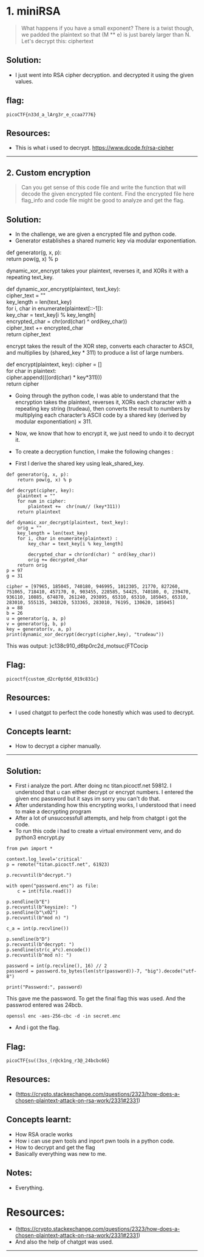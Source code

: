 # 1. miniRSA
> What happens if you have a small exponent? There is a twist though, we padded the plaintext so that (M ** e) is just barely larger than N. Let's decrypt this: ciphertext

## Solution: 
- I just went into RSA cipher decryption. and decrypted it using the given values.

## flag: 
```
picoCTF{n33d_a_lArg3r_e_ccaa7776}
```

## Resources: 
- This is what i used to decrypt. https://www.dcode.fr/rsa-cipher

***

## 2. Custom encryption
> Can you get sense of this code file and write the function that will decode the given encrypted file content.
Find the encrypted file here flag_info and code file might be good to analyze and get the flag.

## Solution:
-  In the challenge, we are given a encrypted file and python code. 
-  Generator establishes a shared numeric key via modular exponentiation.

def generator(g, x, p):  
	return pow(g, x) % p  

 dynamic_xor_encrypt takes your plaintext, reverses it, and XORs it with a repeating text_key.

def dynamic_xor_encrypt(plaintext, text_key):  
	cipher_text = ""  
	key_length = len(text_key)  
	for i, char in enumerate(plaintext[::-1]):  
		key_char = text_key[i % key_length]  
		encrypted_char = chr(ord(char) ^ ord(key_char))  
		cipher_text += encrypted_char  
	return cipher_text  

 encrypt takes the result of the XOR step, converts each character to ASCII, and multiplies by (shared_key * 311) to produce a list of large numbers.

def encrypt(plaintext, key):
	cipher = []  
	for char in plaintext:  
		cipher.append(((ord(char) * key*311)))  
	return cipher 

-  Going through the python code, I was able to understand that the encryption takes the plaintext, reverses it, XORs each character with a repeating key string (trudeau), then converts the result to numbers by multiplying each character’s ASCII code by a shared key (derived by modular exponentiation) × 311.

- Now, we know that how to encrypt it, we just need to undo it to decrypt it.
- To create a decryption function, I make the following changes :
-  First I derive the shared key using leak_shared_key.
```
def generator(g, x, p):
    return pow(g, x) % p

def decrypt(cipher, key):
    plaintext = ""
    for num in cipher:
        plaintext +=  chr(num// (key*311))
    return plaintext

def dynamic_xor_decrypt(plaintext, text_key):
    orig = ""
    key_length = len(text_key)
    for i, char in enumerate(plaintext) :
        key_char = text_key[i % key_length]
        
        decrypted_char = chr(ord(char) ^ ord(key_char))
        orig += decrypted_char
    return orig
p = 97
g = 31

cipher = [97965, 185045, 740180, 946995, 1012305, 21770, 827260, 751065, 718410, 457170, 0, 903455, 228585, 54425, 740180, 0, 239470, 936110, 10885, 674870, 261240, 293895, 65310, 65310, 185045, 65310, 283010, 555135, 348320, 533365, 283010, 76195, 130620, 185045]
a = 88
b = 26
u = generator(g, a, p)
v = generator(g, b, p)
key = generator(v, a, p)
print(dynamic_xor_decrypt(decrypt(cipher,key), "trudeau"))
```
This was output: }c138c910_d6tp0rc2d_motsuc{FTCocip

## Flag:
```
picoctf{custom_d2cr0pt6d_019c831c}
```

## Resources:
- I used chatgpt to perfect the code honestly which was used to decrypt.

## Concepts learnt:
- How to decrypt a cipher manually.

***
## Solution:
-  First i analyze the port. After doing nc titan.picoctf.net 59812. I understood that u can either decrypt or encrypt numbers. I entered the given enc password but it says im sorry you can't do that.
-  After understanding how this encrypting works, I understood that i need to make a decrypting program
- After a lot of unsuccessfull attempts, and help from chatgpt i got the code.
- To run this code i had to create a virtual environment venv, and do python3 encrypt.py
```
from pwn import *

context.log_level='critical'
p = remote("titan.picoctf.net", 61923)

p.recvuntil(b"decrypt.")

with open("password.enc") as file:
    c = int(file.read())

p.sendline(b"E")
p.recvuntil(b"keysize): ")
p.sendline(b"\x02")
p.recvuntil(b"mod n) ")

c_a = int(p.recvline())

p.sendline(b"D")
p.recvuntil(b"decrypt: ")
p.sendline(str(c_a*c).encode())
p.recvuntil(b"mod n): ")

password = int(p.recvline(), 16) // 2
password = password.to_bytes(len(str(password))-7, "big").decode("utf-8")

print("Password:", password)
```
This gave me the password.
To get the final flag this was used. And the passwrod entered was 24bcb.
```
openssl enc -aes-256-cbc -d -in secret.enc
```
- And i got the flag.
## Flag:
```
picoCTF{su((3ss_(r@ck1ng_r3@_24bcbc66}
```

## Resources:
- (https://crypto.stackexchange.com/questions/2323/how-does-a-chosen-plaintext-attack-on-rsa-work/2331#2331)

## Concepts learnt:
- How RSA oracle works
- How i can use pwn tools and inport pwn tools in a python code.
- How to decrypt and get the flag
- Basically everything was new to me.

## Notes:
- Everything.

# Resources:
- (https://crypto.stackexchange.com/questions/2323/how-does-a-chosen-plaintext-attack-on-rsa-work/2331#2331)
- And also the help of chatgpt was used.

*** 

